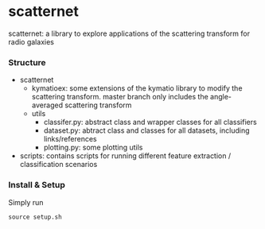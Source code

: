 # scatternet
scatternet: a library to explore applications of the scattering transform for radio galaxies

### Structure

- scatternet
    - kymatioex: some extensions of the kymatio library to modify the scattering transform. master branch only includes the angle-averaged scattering transform
    - utils
        - classifer.py: abstract class and wrapper classes for all classifiers
        - dataset.py: abtract class and classes for all datasets, including links/references
        - plotting.py: some plotting utils
- scripts: contains scripts for running different feature extraction / classification scenarios

### Install & Setup
Simply run

```
source setup.sh
```
